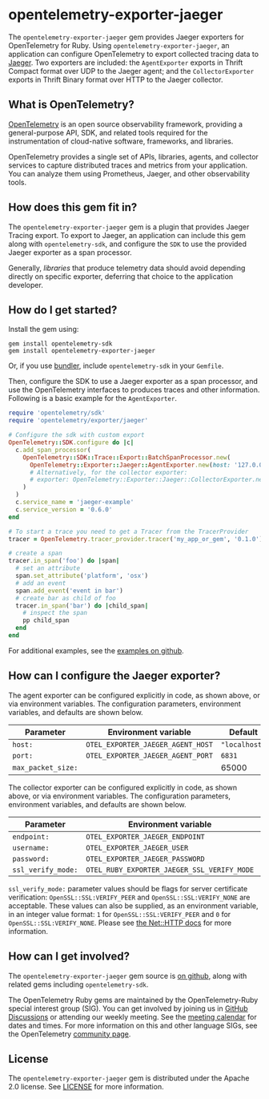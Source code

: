 # opentelemetry-exporter-jaeger

The `opentelemetry-exporter-jaeger` gem provides Jaeger exporters for OpenTelemetry for Ruby. Using `opentelemetry-exporter-jaeger`, an application can configure OpenTelemetry to export collected tracing data to [Jaeger][jaeger-home]. Two exporters are included: the `AgentExporter` exports in Thrift Compact format over UDP to the Jaeger agent; and the `CollectorExporter` exports in Thrift Binary format over HTTP to the Jaeger collector.

## What is OpenTelemetry?

[OpenTelemetry][opentelemetry-home] is an open source observability framework, providing a general-purpose API, SDK, and related tools required for the instrumentation of cloud-native software, frameworks, and libraries.

OpenTelemetry provides a single set of APIs, libraries, agents, and collector services to capture distributed traces and metrics from your application. You can analyze them using Prometheus, Jaeger, and other observability tools.

## How does this gem fit in?

The `opentelemetry-exporter-jaeger` gem is a plugin that provides Jaeger Tracing export. To export to Jaeger, an application can include this gem along with `opentelemetry-sdk`, and configure the `SDK` to use the provided Jaeger exporter as a span processor.

Generally, *libraries* that produce telemetry data should avoid depending directly on specific exporter, deferring that choice to the application developer.

## How do I get started?

Install the gem using:

```
gem install opentelemetry-sdk
gem install opentelemetry-exporter-jaeger
```

Or, if you use [bundler][bundler-home], include `opentelemetry-sdk` in your `Gemfile`.

Then, configure the SDK to use a Jaeger exporter as a span processor, and use the OpenTelemetry interfaces to produces traces and other information. Following is a basic example for the `AgentExporter`.

```ruby
require 'opentelemetry/sdk'
require 'opentelemetry/exporter/jaeger'

# Configure the sdk with custom export
OpenTelemetry::SDK.configure do |c|
  c.add_span_processor(
    OpenTelemetry::SDK::Trace::Export::BatchSpanProcessor.new(
      OpenTelemetry::Exporter::Jaeger::AgentExporter.new(host: '127.0.0.1', port: 6831)
      # Alternatively, for the collector exporter:
      # exporter: OpenTelemetry::Exporter::Jaeger::CollectorExporter.new(endpoint: 'http://192.168.0.1:14268/api/traces')
    )
  )
  c.service_name = 'jaeger-example'
  c.service_version = '0.6.0'
end

# To start a trace you need to get a Tracer from the TracerProvider
tracer = OpenTelemetry.tracer_provider.tracer('my_app_or_gem', '0.1.0')

# create a span
tracer.in_span('foo') do |span|
  # set an attribute
  span.set_attribute('platform', 'osx')
  # add an event
  span.add_event('event in bar')
  # create bar as child of foo
  tracer.in_span('bar') do |child_span|
    # inspect the span
    pp child_span
  end
end
```

For additional examples, see the [examples on github][examples-github].

## How can I configure the Jaeger exporter?

The agent exporter can be configured explicitly in code, as shown above, or via environment variables. The configuration parameters, environment variables, and defaults are shown below.

| Parameter          | Environment variable              | Default       |
| ------------------ | --------------------------------- | ------------- |
| `host:`            | `OTEL_EXPORTER_JAEGER_AGENT_HOST` | `"localhost"` |
| `port:`            | `OTEL_EXPORTER_JAEGER_AGENT_PORT` | `6831`        |
| `max_packet_size:` |                                   | 65000         |

The collector exporter can be configured explicitly in code, as shown above, or via environment variables. The configuration parameters, environment variables, and defaults are shown below.

| Parameter          | Environment variable                   | Default                    |
| ------------------ | -------------------------------------- | -------------------------- |
| `endpoint:`        | `OTEL_EXPORTER_JAEGER_ENDPOINT`        | `"http://localhost:14268"` |
| `username:`        | `OTEL_EXPORTER_JAEGER_USER`            | `nil`                      |
| `password:`        | `OTEL_EXPORTER_JAEGER_PASSWORD`        | `nil`                      |
| `ssl_verify_mode:` | `OTEL_RUBY_EXPORTER_JAEGER_SSL_VERIFY_MODE` | `OpenSSL::SSL:VERIFY_PEER` |

`ssl_verify_mode:` parameter values should be flags for server certificate verification: `OpenSSL::SSL:VERIFY_PEER` and `OpenSSL::SSL:VERIFY_NONE` are acceptable. These values can also be supplied, as an environment variable, in an integer value format: `1` for `OpenSSL::SSL:VERIFY_PEER` and `0` for `OpenSSL::SSL:VERIFY_NONE`.  Please see [the Net::HTTP docs](https://ruby-doc.org/stdlib-2.5.1/libdoc/net/http/rdoc/Net/HTTP.html#verify_mode) for more information.

## How can I get involved?

The `opentelemetry-exporter-jaeger` gem source is [on github][repo-github], along with related gems including `opentelemetry-sdk`.

The OpenTelemetry Ruby gems are maintained by the OpenTelemetry-Ruby special interest group (SIG). You can get involved by joining us in [GitHub Discussions][discussions-url] or attending our weekly meeting. See the [meeting calendar][community-meetings] for dates and times. For more information on this and other language SIGs, see the OpenTelemetry [community page][ruby-sig].

## License

The `opentelemetry-exporter-jaeger` gem is distributed under the Apache 2.0 license. See [LICENSE][license-github] for more information.


[jaeger-home]: https://www.jaegertracing.io
[opentelemetry-home]: https://opentelemetry.io
[bundler-home]: https://bundler.io
[repo-github]: https://github.com/open-telemetry/opentelemetry-ruby
[license-github]: https://github.com/open-telemetry/opentelemetry-ruby/blob/main/LICENSE
[examples-github]: https://github.com/open-telemetry/opentelemetry-ruby/tree/main/examples
[ruby-sig]: https://github.com/open-telemetry/community#ruby-sig
[community-meetings]: https://github.com/open-telemetry/community#community-meetings
[discussions-url]: https://github.com/open-telemetry/opentelemetry-ruby/discussions
